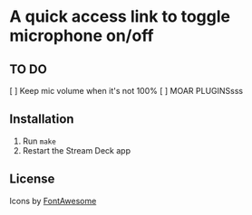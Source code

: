 # A quick access link to toggle microphone on/off

## TO DO
[ ] Keep mic volume when it's not 100%
[ ] MOAR PLUGINSsss

## Installation

1. Run `make`
2. Restart the Stream Deck app

## License

Icons by [FontAwesome](https://fontawesome.com/license)
